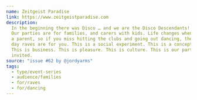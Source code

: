 ```yaml
---
name: Zeitgeist Paradise
link: https://www.zeitgeistparadise.com
description:
  In the beginning there was Disco … and we are the Disco Descendants!
  Our parties are for families, and carers with kids. Life changes when you become
  a parent, so if you miss hitting the clubs and going out dancing, then our family-friendly
  day raves are for you. This is a social experiment. This is a conceptual art project.
  This is business. This is pleasure. This is culture. This is our party and you’re
  invited.
source: "issue #62 by @jordyarms"
tags:
  - type/event-series
  - audience/families
  - for/raves
  - for/dancing
---
```


<!-- Community added from GitHub issue #62 -->
